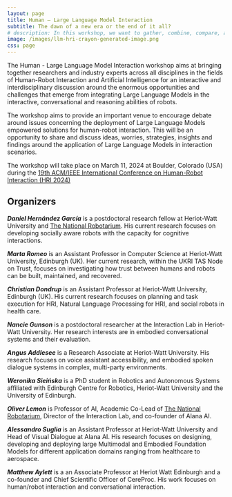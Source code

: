 ```yaml
---
layout: page
title: Human – Large Language Model Interaction
subtitle: The dawn of a new era or the end of it all?
# description: In this workshop, we want to gather, combine, compare, and share insights and knowledge across the wide HRI community on the pitfalls and opportunities that the application of LLMs in HRI research can present.
image: /images/llm-hri-crayon-generated-image.png
css: page
---
```


<!-- # Human – Large Language Model Interaction -->

The Human - Large Language Model Interaction workshop aims at bringing together researchers and industry experts across all disciplines in the fields of Human-Robot Interaction and Artificial Intelligence for an interactive and interdisciplinary discussion around the enormous opportunities and challenges that emerge from integrating Large Language Models in the interactive, conversational and reasoning abilities of robots.   

The workshop aims to provide an important venue to encourage debate around issues concerning the deployment of Large Language Models empowered solutions for human-robot interaction. This will be an opportunity to share and discuss ideas, worries, strategies, insights and findings around the application of Large Language Models in interaction scenarios.   

The workshop will take place on March 11, 2024 at Boulder, Colorado (USA) during the [19th ACM/IEEE International Conference on Human-Robot Interaction (HRI 2024)](https://humanrobotinteraction.org/2024/)


## [](#organizers)Organizers

***Daniel Hernández García*** is a postdoctoral research fellow at Heriot-Watt University and [The National Robotarium](https://thenationalrobotarium.com/). His current research focuses on developing socially aware robots with the capacity for cognitive interactions.

<!-- Contact information: d.hernandez_garcia _ at _ hw.ac.uk -->

***Marta Romeo*** is an Assistant Professor in Computer Science at Heriot-Watt University, Edinburgh (UK). Her current research, within the UKRI TAS Node on Trust, focuses on investigating how trust between humans and robots can be built, maintained, and recovered.

<!-- Contact information: m.romeo _ at _ hw.ac.uk -->

***Christian Dondrup*** is an Assistant Professor at Heriot-Watt University, Edinburgh (UK). His current research focuses on planning and task execution for HRI, Natural Language Processing for HRI, and social robots in health care.

***Nancie Gunson*** is a postdoctoral researcher at the Interaction Lab in Heriot-Watt University. Her research interests are in embodied conversational systems and their evaluation. 

***Angus Addlesee*** is a Research Associate at Heriot-Watt University. His research focuses on voice assistant accessibility, and embodied spoken dialogue systems in complex, multi-party environments.

***Weronika Sieińska*** is a PhD student in Robotics and Autonomous Systems affiliated with Edinburgh Centre for Robotics, Heriot-Watt University and the University of Edinburgh.

***Oliver Lemon*** is Professor of AI, Academic Co-Lead of [The National Robotarium](https://thenationalrobotarium.com/), Director of the Interaction Lab, and co-founder of Alana AI.  
<!-- He was formerly a Research Fellow at Stanford and Edinburgh Universities and Visiting Scientist at NASA. He is co-author of over 200 publications pioneering machine learning techniques for conversational AI, Natural Language Processing, and Human-Robot Interaction. He has led international research projects with industry partners such as PAL Robotics, BMW, and Orange Labs, and supervised 3 teams reaching the finals of the Amazon Alexa Prize.  His company Alana AI develops advanced conversational AI solutions with the NHS, RNIB, and EC Horizon healthcare AI project RES-Q+. -->

***Alessandro Suglia*** is an Assistant Professor at Heriot-Watt University and Head of Visual Dialogue at Alana AI. His research focuses on designing, developing and deploying large Multimodal and Embodied Foundation Models for different application domains ranging from healthcare to aerospace.

***Matthew Aylett*** is a an Associate Professor at Heriot Watt Edinburgh and a co-founder and Chief Scientific Officer of CereProc. His work focuses on human/robot interaction and conversational interaction.

